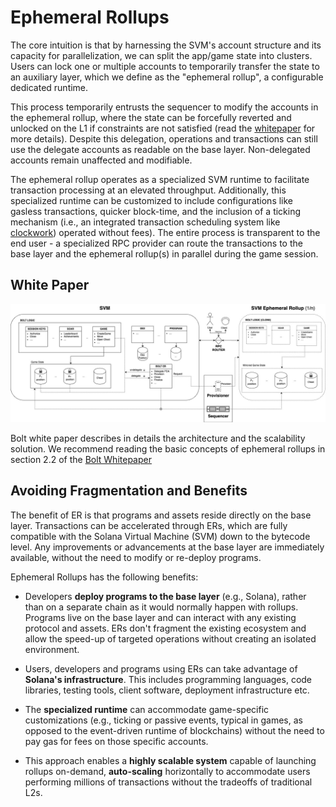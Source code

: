 # Ephemeral Rollups

The core intuition is that by harnessing the SVM's account structure and its capacity for parallelization, we can split the app/game state into clusters. Users can lock one or multiple accounts to temporarily transfer the state to an auxiliary layer,  which we define as the "ephemeral rollup", a configurable dedicated runtime. 

This process temporarily entrusts the sequencer to modify the accounts in the ephemeral rollup, where the state can be forcefully reverted and unlocked on the L1 if constraints are not satisfied (read the [whitepaper](https://book.boltengine.gg/files/Ephemeral_Rollups_are_All_you_Need.pdf) for more details). Despite this delegation, operations and transactions can still use the delegate accounts as readable on the base layer. Non-delegated accounts remain unaffected and modifiable. 

The ephemeral rollup operates as a specialized SVM runtime to facilitate transaction processing at an elevated throughput. Additionally, this specialized runtime can be customized to include configurations like gasless transactions, quicker block-time, and the inclusion of a ticking mechanism (i.e., an integrated transaction scheduling system like [clockwork](https://github.com/clockwork-xyz/clockwork)) operated without fees). The entire process is transparent to the end user - a specialized RPC provider can route the transactions to the base layer and the ephemeral rollup(s) in parallel during the game session.

## White Paper

![Ephemeral Rollups](../images/bolt-arch.jpg)

Bolt white paper describes in details the architecture and the scalability solution. We recommend reading the basic concepts of ephemeral rollups in section 2.2 of the [Bolt Whitepaper](https://book.boltengine.gg/files/Ephemeral_Rollups_are_All_you_Need.pdf)

## Avoiding Fragmentation and Benefits

The benefit of ER is that programs and assets reside directly on the base layer. Transactions can be accelerated through ERs, which are fully compatible with the Solana Virtual Machine (SVM) down to the bytecode level. Any improvements or advancements at the base layer are immediately available, without the need to modify or re-deploy programs. 

Ephemeral Rollups has the following benefits:

- Developers **deploy programs to the base layer** (e.g., Solana),  rather than on a separate chain as it would normally happen with rollups. Programs live on the base layer and can interact with any existing protocol and assets. ERs don't fragment the existing ecosystem and allow the speed-up of targeted operations without creating an isolated environment.

- Users, developers and programs using ERs can take advantage of **Solana's infrastructure**. This includes programming languages, code libraries, testing tools, client software, deployment infrastructure etc.
- The **specialized runtime** can accommodate game-specific customizations (e.g., ticking or passive events, typical in games, as opposed to the event-driven runtime of blockchains) without the need to pay gas for fees on those specific accounts. 
- This approach enables a **highly scalable system** capable of launching rollups on-demand, **auto-scaling** horizontally to accommodate users performing millions of transactions without the tradeoffs of traditional L2s.
